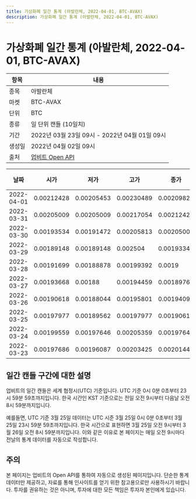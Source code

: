 ```yaml
---
title: 가상화폐 일간 통계 (아발란체, 2022-04-01, BTC-AVAX)
description: 가상화폐 일간 통계 (아발란체, 2022-04-01, BTC-AVAX)
---
```



가상화폐 일간 통계 (아발란체, 2022-04-01, BTC-AVAX)
===

|항목|내용|
|--|--|
|종목|아발란체|
|마켓|BTC-AVAX|
|단위|BTC|
|종류|일 단위 캔들 (10일치)|
|기간|2022년 03월 23일 09시 - 2022년 04월 01일 09시|
|생성일|2022년 04월 02일 09시|
|출처|[업비트 Open API](https://docs.upbit.com)|


|날짜|시가|저가|고가|종가|비고|
|--|--|--|--|--|--|
|2022-04-01|0.00212428|0.00205453|0.00230489|0.00209823|    |
|2022-03-31|0.00205009|0.00205009|0.00217054|0.00212428|    |
|2022-03-30|0.00193534|0.00191472|0.00205813|0.00205009|    |
|2022-03-29|0.00189148|0.00189148|0.002504|0.00193345|    |
|2022-03-28|0.00191699|0.00188878|0.00199392|0.0019|    |
|2022-03-27|0.00193668|0.00188|0.00194459|0.00189761|    |
|2022-03-26|0.00190618|0.00188044|0.00195801|0.00194095|    |
|2022-03-25|0.00197977|0.00189562|0.00197977|0.00190618|    |
|2022-03-24|0.00199559|0.00197646|0.00205359|0.00197646|    |
|2022-03-23|0.00197686|0.00196087|0.00203425|0.00201441|    |


일간 캔들 구간에 대한 설명
---


업비트의 일간 캔들은 세계 협정시(UTC) 기준입니다. 
UTC 기준 0시 0분 0초부터 23시 59분 59초까지입니다. 
한국 시간인 KST 기준으로는 전일 오전 9시부터 다음날 오전 8시 59분까지입니다. 


예를들면, UTC 기준 3월 25일 데이터는 UTC 시준 3월 25일 0시 0분 0초부터 3월 25일 23시 59분 59초까지입니다. 
한국 시간으로 표현하면 3월 25일 오전 9시부터 3월 26일 오전 8시 59분까지입니다. 
이와 같은 이유로 본 페이지는 매일 오전 9시마다 전날의 통계 데이터를 자동으로 작성합니다. 


주의
---


본 페이지는 업비트의 Open API를 통하여 자동으로 생성된 페이지입니다. 
단순한 통계 데이터만 제공하고, 자료를 통해 인사이트를 얻기 위한 참고용으로만 사용하시기 바랍니다. 
투자를 권유하는 것은 아니며, 투자에 대한 모든 책임은 투자자 본인에게 있습니다. 
